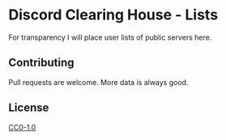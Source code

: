 # Discord Clearing House - Lists

For transparency I will place user lists of public servers here.

## Contributing
Pull requests are welcome. More data is always good.

## License
[CC0-1.0](https://choosealicense.com/licenses/cc0-1.0/)
